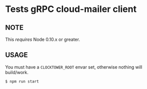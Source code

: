 # Tests gRPC cloud-mailer client

## NOTE

This _requires_ Node 0.10.x or greater.

## USAGE

You must have a `CLOCKTOWER_ROOT` envar set, otherwise nothing will build/work.

```sh
$ npm run start
```

